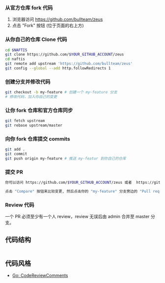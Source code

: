 ### 从官方仓库 fork 代码

1. 浏览器访问 https://github.com/bullteam/zeus
2. 点击 "Fork" 按钮 (位于页面的右上方)

### 从你自己的仓库 Clone 代码

```bash
cd $NAFTIS
git clone https://github.com/$YOUR_GITHUB_ACCOUNT/zeus
cd naftis
git remote add upstream 'https://github.com/bullteam/zeus'
git config --global --add http.followRedirects 1
```

### 创建分支并修改代码

```bash
git checkout -b my-feature # 创建一个 my-feature 分支
# 修改代码，加入你自己的变更
```

### 让你 fork 仓库和官方仓库同步

```bash
git fetch upstream
git rebase upstream/master
```

### 向你 fork 仓库提交 commits

```bash
git add .
git commit
git push origin my-feature # 推送 my-featur 到你自己的仓库
```
### 提交 PR

```bash
你可以访问 https://github.com/$YOUR_GITHUB_ACCOUNT/zeus 或者  https://github.com/bullteam/zeus 来浏览你的分支 (比如 "my-feature")。

点击 "Compare" 按钮来比较变更, 然后点击你的 "my-feature" 分支旁边的 "Pull request" 按钮来提交 PR。
```

### Review 代码

一个 PR 必须至少有一个人 review，review 无误后由 admin 合并至 master 分支。

## 代码结构

```bash

```
## 代码风格
- [Go: CodeReviewComments](https://github.com/golang/go/wiki/CodeReviewComments)